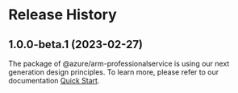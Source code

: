 # Release History
    
## 1.0.0-beta.1 (2023-02-27)

The package of @azure/arm-professionalservice is using our next generation design principles. To learn more, please refer to our documentation [Quick Start](https://aka.ms/js-track2-quickstart).

